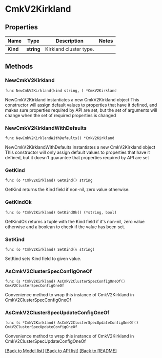 # CmkV2Kirkland

## Properties

Name | Type | Description | Notes
------------ | ------------- | ------------- | -------------
**Kind** | **string** | Kirkland cluster type.  | 

## Methods

### NewCmkV2Kirkland

`func NewCmkV2Kirkland(kind string, ) *CmkV2Kirkland`

NewCmkV2Kirkland instantiates a new CmkV2Kirkland object
This constructor will assign default values to properties that have it defined,
and makes sure properties required by API are set, but the set of arguments
will change when the set of required properties is changed

### NewCmkV2KirklandWithDefaults

`func NewCmkV2KirklandWithDefaults() *CmkV2Kirkland`

NewCmkV2KirklandWithDefaults instantiates a new CmkV2Kirkland object
This constructor will only assign default values to properties that have it defined,
but it doesn't guarantee that properties required by API are set

### GetKind

`func (o *CmkV2Kirkland) GetKind() string`

GetKind returns the Kind field if non-nil, zero value otherwise.

### GetKindOk

`func (o *CmkV2Kirkland) GetKindOk() (*string, bool)`

GetKindOk returns a tuple with the Kind field if it's non-nil, zero value otherwise
and a boolean to check if the value has been set.

### SetKind

`func (o *CmkV2Kirkland) SetKind(v string)`

SetKind sets Kind field to given value.



### AsCmkV2ClusterSpecConfigOneOf

`func (s *CmkV2Kirkland) AsCmkV2ClusterSpecConfigOneOf() CmkV2ClusterSpecConfigOneOf`

Convenience method to wrap this instance of CmkV2Kirkland in CmkV2ClusterSpecConfigOneOf

### AsCmkV2ClusterSpecUpdateConfigOneOf

`func (s *CmkV2Kirkland) AsCmkV2ClusterSpecUpdateConfigOneOf() CmkV2ClusterSpecUpdateConfigOneOf`

Convenience method to wrap this instance of CmkV2Kirkland in CmkV2ClusterSpecUpdateConfigOneOf

[[Back to Model list]](../README.md#documentation-for-models) [[Back to API list]](../README.md#documentation-for-api-endpoints) [[Back to README]](../README.md)


